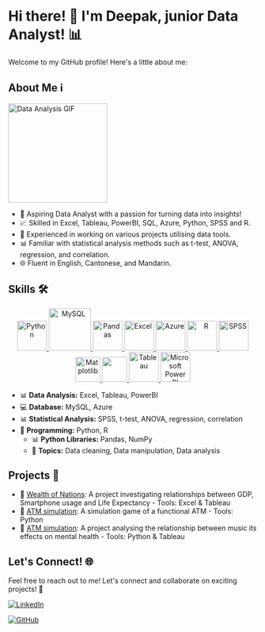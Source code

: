 # Hi there! 👋 I'm Deepak, junior Data Analyst! 📊

Welcome to my GitHub profile! Here's a little about me:

## About Me ℹ️

<p align="left">
<img src="https://media.giphy.com/media/v1.Y2lkPTc5MGI3NjExOTM4NG9uaHlraWF5enJ6bzZuOGljazF2NjYzYTBwY25jZmY0eGEzbyZlcD12MV9pbnRlcm5hbF9naWZfYnlfaWQmY3Q9Zw/UMyvk17PIo3SiZQWju/giphy.gif" alt="Data Analysis GIF" width="200"/>
</p>

- 🚀 Aspiring Data Analyst with a passion for turning data into insights!
- 📈 Skilled in Excel, Tableau, PowerBI, SQL, Azure, Python, SPSS and R.
- 💼 Experienced in working on various projects utilising data tools.
- 📊 Familiar with statistical analysis methods such as t-test, ANOVA, regression, and correlation.
- 🌐 Fluent in English, Cantonese, and Mandarin.

## Skills 🛠️

<p align="center">
<a href="https://www.w3schools.com/" onclick="window.open("https://www.w3schools.com/", "_self");"> <img src="https://www.python.org/static/community_logos/python-logo.png" alt="Python" height="60"/> </a>
<a href="#" target="_blank"> <img src="https://www.mysql.com/common/logos/logo-mysql-170x115.png" alt="MySQL" height="85"/> </a>
<a href="#" target="_blank"> <img src="https://upload.wikimedia.org/wikipedia/commons/thumb/e/ed/Pandas_logo.svg/2560px-Pandas_logo.svg.png" alt="Pandas" height="60"/> </a>
<a href="#" target="_blank"> <img src="https://upload.wikimedia.org/wikipedia/commons/thumb/3/34/Microsoft_Office_Excel_%282019%E2%80%93present%29.svg/512px-Microsoft_Office_Excel_%282019%E2%80%93present%29.svg.png" alt="Excel" height="60"/> </a>
<a href="#" target="_blank"> <img src="https://upload.wikimedia.org/wikipedia/commons/thumb/a/a8/Microsoft_Azure_Logo.svg/187px-Microsoft_Azure_Logo.svg.png" alt="Azure" height="60"/> </a>
<a href="#" target="_blank"> <img src="https://www.r-project.org/logo/Rlogo.png" alt="R" height="60"/> </a>
<a href="#" target="_blank"> <img src="https://blogs.brighton.ac.uk/sasspsychlab/files/2016/01/spss-1xrn65a.png" alt="SPSS" height="60"/> </a>
<a href="#" target="_blank"> <img src="https://matplotlib.org/stable/_images/sphx_glr_logos2_003.png" alt="Matplotlib" height="50"/> </a>
<a href="#" target="_blank"> <img src="https://seaborn.pydata.org/_static/logo-wide-lightbg.svg" height="50"/> </a>
<a href="#" target="_blank"> <img src="https://upload.wikimedia.org/wikipedia/en/thumb/0/06/Tableau_logo.svg/1920px-Tableau_logo.svg.png" alt="Tableau" height="60"/> </a>
<a href="#" target="_blank"> <img src="https://insightsoftware.com/wp-content/uploads/2018/03/blog-microsoft-power-bi-solid-color.jpg" alt="Microsoft Power BI" height="60"/> </a>
</p>

- 📊 **Data Analysis:** Excel, Tableau, PowerBI
- 💻 **Database:** MySQL, Azure
- 📊 **Statistical Analysis:** SPSS, t-test, ANOVA, regression, correlation
- 🐍 **Programming:** Python, R
  - 📊 **Python Libraries:** Pandas, NumPy
  - 🐍 **Topics:** Data cleaning, Data manipulation, Data analysis
  
## Projects 🚀

- 🌟 [Wealth of Nations](https://github.com/assudani-deepak/Wealth-of-Nations-EXCEL-TABLEAU-): A project investigating relationships between GDP, Smartphone usage and Life Expectancy - Tools: Excel & Tableau
- 🌟 [ATM simulation](https://github.com/assudani-deepak/ATM-project-PYTHON-/tree/main): A simulation game of a functional ATM - Tools: Python
- 🌟 [ATM simulation](https://github.com/deepak-assudani/MusicXMentalHealth): A project analysing the relationship between music its effects on mental health - Tools: Python & Tableau


## Let's Connect! 🌐

Feel free to reach out to me! Let's connect and collaborate on exciting projects! 🤝

[![LinkedIn](https://img.shields.io/badge/LinkedIn-Connect-blue)](https://www.linkedin.com/in/deepakassudani)

[![GitHub](https://img.shields.io/badge/GitHub-Follow-181717)](https://github.com/assudani-deepak)



<!--
**assudani-deepak/assudani-deepak** is a ✨ _special_ ✨ repository because its `README.md` (this file) appears on your GitHub profile.

Here are some ideas to get you started:

- 🔭 I’m currently working on ...
- 🌱 I’m currently learning ...
- 👯 I’m looking to collaborate on ...
- 🤔 I’m looking for help with ...
- 💬 Ask me about ...
- 📫 How to reach me: ...
- 😄 Pronouns: ...
- ⚡ Fun fact: ...
-->

